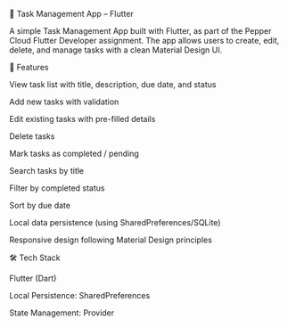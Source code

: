 📌 Task Management App – Flutter

A simple Task Management App built with Flutter, as part of the Pepper Cloud Flutter Developer assignment. The app allows users to create, edit, delete, and manage tasks with a clean Material Design UI.

🚀 Features

View task list with title, description, due date, and status

Add new tasks with validation

Edit existing tasks with pre-filled details

Delete tasks

Mark tasks as completed / pending

Search tasks by title

Filter by completed status

Sort by due date

Local data persistence (using SharedPreferences/SQLite)

Responsive design following Material Design principles

🛠️ Tech Stack

Flutter (Dart)

Local Persistence: SharedPreferences

State Management: Provider
